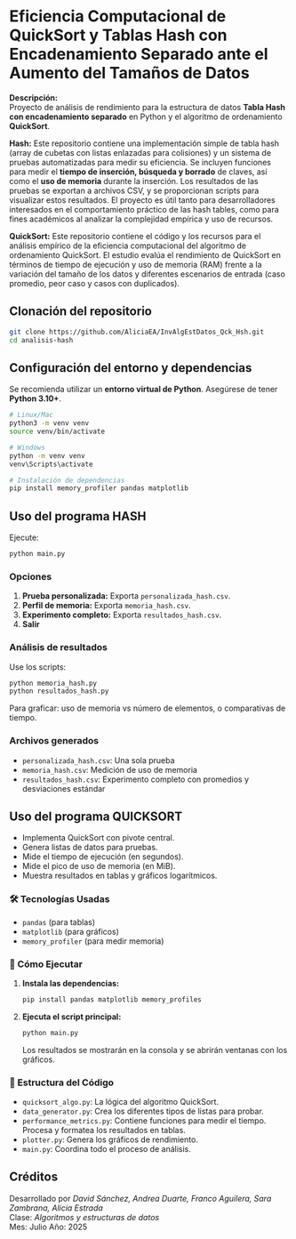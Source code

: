 
# Eficiencia Computacional de QuickSort y Tablas Hash con Encadenamiento Separado ante el Aumento del Tamaños de Datos

**Descripción:**  
Proyecto de análisis de rendimiento para la estructura de datos **Tabla Hash con encadenamiento separado** en Python y el algoritmo de ordenamiento **QuickSort**. 

**Hash:**
Este repositorio contiene una implementación simple de tabla hash (array de cubetas con listas enlazadas para colisiones) y un sistema de pruebas automatizadas para medir su eficiencia. Se incluyen funciones para medir el **tiempo de inserción, búsqueda y borrado** de claves, así como el **uso de memoria** durante la inserción. Los resultados de las pruebas se exportan a archivos CSV, y se proporcionan scripts para visualizar estos resultados. El proyecto es útil tanto para desarrolladores interesados en el comportamiento práctico de las hash tables, como para fines académicos al analizar la complejidad empírica y uso de recursos.

**QuickSort:**
Este repositorio contiene el código y los recursos para el análisis empírico de la eficiencia computacional del algoritmo de ordenamiento QuickSort. El estudio evalúa el rendimiento de QuickSort en términos de tiempo de ejecución y uso de memoria (RAM) frente a la variación del tamaño de los datos y diferentes escenarios de entrada (caso promedio, peor caso y casos con duplicados).

## Clonación del repositorio

```bash
git clone https://github.com/AliciaEA/InvAlgEstDatos_Qck_Hsh.git
cd analisis-hash
```

## Configuración del entorno y dependencias

Se recomienda utilizar un **entorno virtual de Python**. Asegúrese de tener **Python 3.10+**.

```bash
# Linux/Mac
python3 -m venv venv
source venv/bin/activate

# Windows
python -m venv venv
venv\Scripts\activate

# Instalación de dependencias
pip install memory_profiler pandas matplotlib
```

## Uso del programa HASH

Ejecute:

```bash
python main.py
```

### Opciones

1. **Prueba personalizada:** Exporta `personalizada_hash.csv`.  
2. **Perfil de memoria:** Exporta `memoria_hash.csv`.  
3. **Experimento completo:** Exporta `resultados_hash.csv`.  
4. **Salir**

### Análisis de resultados

Use los scripts:

```bash
python memoria_hash.py
python resultados_hash.py
```

Para graficar: uso de memoria vs número de elementos, o comparativas de tiempo.

### Archivos generados

- `personalizada_hash.csv`: Una sola prueba
- `memoria_hash.csv`: Medición de uso de memoria
- `resultados_hash.csv`: Experimento completo con promedios y desviaciones estándar

## Uso del programa QUICKSORT
* Implementa QuickSort con pivote central.
* Genera listas de datos para pruebas.
* Mide el tiempo de ejecución (en segundos).
* Mide el pico de uso de memoria (en MiB).
* Muestra resultados en tablas y gráficos logarítmicos.

### 🛠️ Tecnologías Usadas

* `pandas` (para tablas)
* `matplotlib` (para gráficos)
* `memory_profiler` (para medir memoria)

### 🚀 Cómo Ejecutar

1.  **Instala las dependencias:**
    ```bash
    pip install pandas matplotlib memory_profiles
    ```
2.  **Ejecuta el script principal:**
    ```bash
    python main.py
    ```
    Los resultados se mostrarán en la consola y se abrirán ventanas con los gráficos.

### 📁 Estructura del Código

* `quicksort_algo.py`: La lógica del algoritmo QuickSort.
* `data_generator.py`: Crea los diferentes tipos de listas para probar.
* `performance_metrics.py`: Contiene funciones para medir el tiempo. Procesa y formatea los resultados en tablas.
* `plotter.py`: Genera los gráficos de rendimiento.
* `main.py`: Coordina todo el proceso de análisis.

## Créditos

Desarrollado por *David Sánchez, Andrea Duarte, Franco Aguilera, Sara Zambrana, Alicia Estrada*  
Clase: *Algoritmos y estructuras de datos*  
Mes: Julio
Año: 2025  

